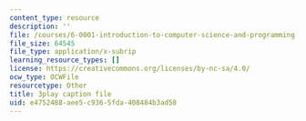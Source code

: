 ```yaml
---
content_type: resource
description: ''
file: /courses/6-0001-introduction-to-computer-science-and-programming-in-python-fall-2016/e4752488aee5c9365fda408484b3ad58_SE4P7IVCunE.srt
file_size: 64545
file_type: application/x-subrip
learning_resource_types: []
license: https://creativecommons.org/licenses/by-nc-sa/4.0/
ocw_type: OCWFile
resourcetype: Other
title: 3play caption file
uid: e4752488-aee5-c936-5fda-408484b3ad58
---
```


